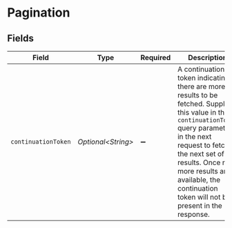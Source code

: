 # Pagination


## Fields

| Field                                                                                                                                                                                                                                                                                    | Type                                                                                                                                                                                                                                                                                     | Required                                                                                                                                                                                                                                                                                 | Description                                                                                                                                                                                                                                                                              |
| ---------------------------------------------------------------------------------------------------------------------------------------------------------------------------------------------------------------------------------------------------------------------------------------- | ---------------------------------------------------------------------------------------------------------------------------------------------------------------------------------------------------------------------------------------------------------------------------------------- | ---------------------------------------------------------------------------------------------------------------------------------------------------------------------------------------------------------------------------------------------------------------------------------------- | ---------------------------------------------------------------------------------------------------------------------------------------------------------------------------------------------------------------------------------------------------------------------------------------- |
| `continuationToken`                                                                                                                                                                                                                                                                      | *Optional\<String>*                                                                                                                                                                                                                                                                      | :heavy_minus_sign:                                                                                                                                                                                                                                                                       | A continuation token indicating there are more results to be fetched. Supply this value in the `continuationToken` query parameter in the next request to fetch the next set of results. Once no more results are available, the continuation token will not be present in the response. |